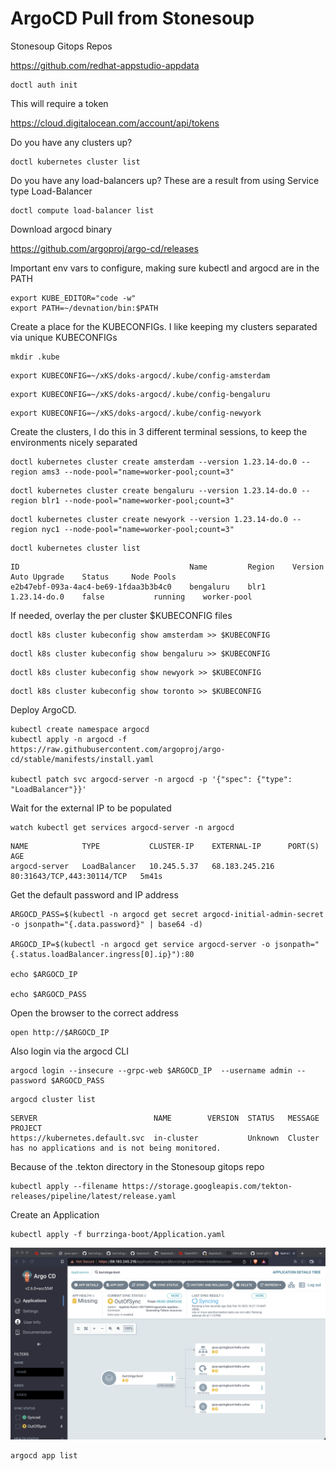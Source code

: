# ArgoCD Pull from Stonesoup

Stonesoup Gitops Repos

https://github.com/redhat-appstudio-appdata

```
doctl auth init
```

This will require a token

https://cloud.digitalocean.com/account/api/tokens


Do you have any clusters up?

```
doctl kubernetes cluster list
```

Do you have any load-balancers up?  These are a result from using Service type Load-Balancer

```
doctl compute load-balancer list
```

Download argocd binary

https://github.com/argoproj/argo-cd/releases

Important env vars to configure, making sure kubectl and argocd are in the PATH

```
export KUBE_EDITOR="code -w"
export PATH=~/devnation/bin:$PATH
```


Create a place for the KUBECONFIGs.  I like keeping my clusters separated via unique KUBECONFIGs

```
mkdir .kube
```

```
export KUBECONFIG=~/xKS/doks-argocd/.kube/config-amsterdam
```

```
export KUBECONFIG=~/xKS/doks-argocd/.kube/config-bengaluru
```

```
export KUBECONFIG=~/xKS/doks-argocd/.kube/config-newyork
```

Create the clusters, I do this in 3 different terminal sessions, to keep the environments nicely separated

```
doctl kubernetes cluster create amsterdam --version 1.23.14-do.0 --region ams3 --node-pool="name=worker-pool;count=3"
```

```
doctl kubernetes cluster create bengaluru --version 1.23.14-do.0 --region blr1 --node-pool="name=worker-pool;count=3"
```

```
doctl kubernetes cluster create newyork --version 1.23.14-do.0 --region nyc1 --node-pool="name=worker-pool;count=3"
```

```
doctl kubernetes cluster list
```

```
ID                                      Name         Region    Version         Auto Upgrade    Status     Node Pools
e2b47ebf-093a-4ac4-be69-1fdaa3b3b4c0    bengaluru    blr1      1.23.14-do.0    false           running    worker-pool
```

If needed, overlay the per cluster $KUBECONFIG files

```
doctl k8s cluster kubeconfig show amsterdam >> $KUBECONFIG
```

```
doctl k8s cluster kubeconfig show bengaluru >> $KUBECONFIG
```

```
doctl k8s cluster kubeconfig show newyork >> $KUBECONFIG
```

```
doctl k8s cluster kubeconfig show toronto >> $KUBECONFIG
```

Deploy ArgoCD. 

```
kubectl create namespace argocd
kubectl apply -n argocd -f https://raw.githubusercontent.com/argoproj/argo-cd/stable/manifests/install.yaml

kubectl patch svc argocd-server -n argocd -p '{"spec": {"type": "LoadBalancer"}}'
```

Wait for the external IP to be populated

```
watch kubectl get services argocd-server -n argocd
```

```
NAME            TYPE           CLUSTER-IP    EXTERNAL-IP      PORT(S)                      AGE
argocd-server   LoadBalancer   10.245.5.37   68.183.245.216   80:31643/TCP,443:30114/TCP   5m41s
```

Get the default password and IP address

```
ARGOCD_PASS=$(kubectl -n argocd get secret argocd-initial-admin-secret -o jsonpath="{.data.password}" | base64 -d)

ARGOCD_IP=$(kubectl -n argocd get service argocd-server -o jsonpath="{.status.loadBalancer.ingress[0].ip}"):80

echo $ARGOCD_IP

echo $ARGOCD_PASS
```

Open the browser to the correct address

```
open http://$ARGOCD_IP
```

Also login via the argocd CLI

```
argocd login --insecure --grpc-web $ARGOCD_IP  --username admin --password $ARGOCD_PASS
```

```
argocd cluster list
```

```
SERVER                          NAME        VERSION  STATUS   MESSAGE                                                  PROJECT
https://kubernetes.default.svc  in-cluster           Unknown  Cluster has no applications and is not being monitored.
```

Because of the .tekton directory in the Stonesoup gitops repo

```
kubectl apply --filename https://storage.googleapis.com/tekton-releases/pipeline/latest/release.yaml
```  

Create an Application

```
kubectl apply -f burrzinga-boot/Application.yaml
```


![Burrzinga Boot Syncing](images/burrzinga-boot-syncing.png)


```
argocd app list
```
